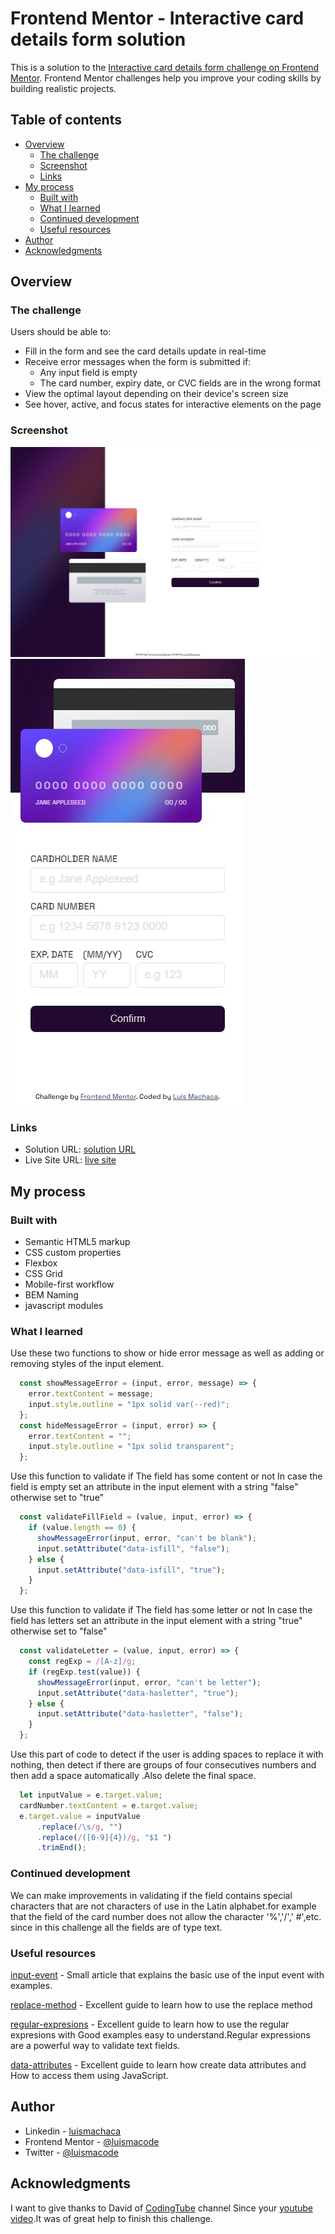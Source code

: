 # Frontend Mentor - Interactive card details form solution

This is a solution to the [Interactive card details form challenge on Frontend Mentor](https://www.frontendmentor.io/challenges/interactive-card-details-form-XpS8cKZDWw). Frontend Mentor challenges help you improve your coding skills by building realistic projects.

## Table of contents

- [Overview](#overview)
  - [The challenge](#the-challenge)
  - [Screenshot](#screenshot)
  - [Links](#links)
- [My process](#my-process)
  - [Built with](#built-with)
  - [What I learned](#what-i-learned)
  - [Continued development](#continued-development)
  - [Useful resources](#useful-resources)
- [Author](#author)
- [Acknowledgments](#acknowledgments)

## Overview

### The challenge

Users should be able to:

- Fill in the form and see the card details update in real-time
- Receive error messages when the form is submitted if:
  - Any input field is empty
  - The card number, expiry date, or CVC fields are in the wrong format
- View the optimal layout depending on their device's screen size
- See hover, active, and focus states for interactive elements on the page

### Screenshot

![screenshot-desktop](./screenshots/interactive-card-details-desktop.jpeg)
![screenshot-mobile](./screenshots/interactive-card-details-mobile.jpeg)

### Links

- Solution URL: [solution URL](https://www.frontendmentor.io/solutions/interactive-card-details-form-hSnLfnAkvR)
- Live Site URL: [live site](https://luismacode.github.io/interactive-card-details-form-main/)

## My process

### Built with

- Semantic HTML5 markup
- CSS custom properties
- Flexbox
- CSS Grid
- Mobile-first workflow
- BEM Naming
- javascript modules

### What I learned

 Use these two functions to show or hide error message as well as adding or removing styles of the input element.

  ```js
    const showMessageError = (input, error, message) => {
      error.textContent = message;
      input.style.outline = "1px solid var(--red)";
    };
    const hideMessageError = (input, error) => {
      error.textContent = "";
      input.style.outline = "1px solid transparent";
    };
  ```

Use this function to validate if The field has some content or not In case the field is empty set an attribute in the input element with a string "false" otherwise set to "true"

  ```js
    const validateFillField = (value, input, error) => {
      if (value.length == 0) {
        showMessageError(input, error, "can't be blank");
        input.setAttribute("data-isfill", "false");
      } else {
        input.setAttribute("data-isfill", "true");
      }
    };
  ```

Use this function to validate if The field has some letter or not In case the field has letters set an attribute in the input element with a string "true" otherwise set to "false"

```js
  const validateLetter = (value, input, error) => {
    const regExp = /[A-z]/g;
    if (regExp.test(value)) {
      showMessageError(input, error, "can't be letter");
      input.setAttribute("data-hasletter", "true");
    } else {
      input.setAttribute("data-hasletter", "false");
    }
  };
```

Use this part of code to detect if the user is adding spaces to replace it with nothing, then detect if there are groups of four consecutives numbers  and then add a space automatically .Also delete the final space.

```js
  let inputValue = e.target.value;
  cardNumber.textContent = e.target.value;
  e.target.value = inputValue
      .replace(/\s/g, "")
      .replace(/([0-9]{4})/g, "$1 ")
      .trimEnd();

```

### Continued development

We can make improvements in validating if the field contains special characters that are not characters of use in the Latin alphabet.for example that the field of the card number does not allow the character '%','/',' #',etc. since in this challenge all the fields are of type text.

### Useful resources

[input-event](https://developer.mozilla.org/en-US/docs/Web/API/HTMLElement/input_event) - Small article that explains the basic use of the input event with examples.

[replace-method](https://developer.mozilla.org/en-US/docs/Web/JavaScript/Reference/Global_Objects/String/replace) - Excellent guide to learn how to use the replace method

[regular-expresions](https://developer.mozilla.org/en-US/docs/Web/JavaScript/Guide/Regular_Expressions) - Excellent guide to learn how to use the regular expresions with Good examples easy to understand.Regular expressions are a powerful way to validate text fields.

[data-attributes](https://developer.mozilla.org/en-US/docs/Learn/HTML/Howto/Use_data_attributes) - Excellent guide to learn how create data attributes and How to access them using JavaScript.

## Author

- Linkedin - [luismachaca](https://www.linkedin.com/in/luismachaca)
- Frontend Mentor - [@luismacode](https://www.frontendmentor.io/profile/luismacode)
- Twitter - [@luismacode](https://www.twitter.com/luismacode)

## Acknowledgments

I want to give thanks to David of [CodingTube](https://www.youtube.com/@CodingTube/about) channel Since your [youtube video](https://www.youtube.com/watch?v=52q6OGbcIso&list=WL&index=2).It was of great help to finish this challenge.

